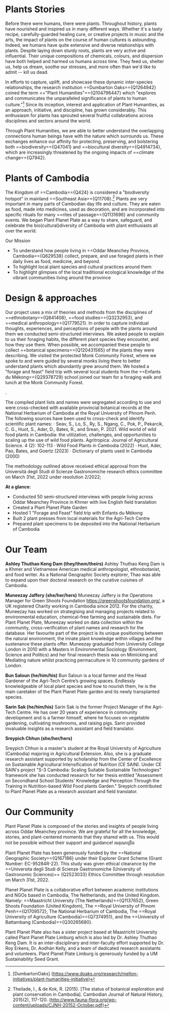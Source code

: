 <param ve-config 
       title="Plant Planet Plate"
       author="Ashley Thuthao Keng Dam in collaboration with Green Shoots Foundation "
       banner="https://upload.wikimedia.org/wikipedia/commons/8/85/Prince_Temiya_lifts_up_his_royal_coach.jpg" 
       layout="vertical">


# Plants Stories

Before there were humans, there were plants. Throughout history, plants have nourished and inspired us in many different ways. Whether it's a tasty recipe, carefully-guarded healing cure, or creative projects in music and the arts, the impact of plants on the course of human cultures is astounding. Indeed, we humans have quite extensive and diverse relationships with plants. Despite laying down sturdy roots, plants are very active and influential. Their unique compositions of chemicals, colours, and dispersion have both helped and harmed us humans across time. They feed us, shelter us, help us dream, soothe our stresses, and more often than we'd like to admit -- kill us dead.


<param .ve-image 
url="https://upload.wikimedia.org/wikipedia/commons/4/4c/%E1%9E%95%E1%9F%92%E1%9E%80%E1%9E%B6%E1%9E%80%E1%9F%92%E1%9E%93%E1%9E%BB%E1%9E%84%E1%9E%80%E1%9E%BC%E1%9E%93%E1%9E%80%E1%9E%89%E1%9F%92%E1%9E%85%E1%9F%92%E1%9E%9A%E1%9F%82%E1%9E%89.jpg"
       label="ផ្កាក្នុងកូនកញ្ច្រែញ( _flowers as seedlings_ )" 
       attribution="Lien chariya via Wikimedia Commons"
       license= Public domain 
       fit="contain">
          

In efforts to capture, uplift, and showcase these dynamic inter-species relationships, the research institution ==Dumbarton Oaks=={Q1264942} coined the term =="Plant Humanities"=={Q104796447} which  "explores and communicates the unparalleled significance of plants to human culture."[^1] Since its inception, interest and application of Plant Humanities, as an approach, initiative, and discipline, has grown considerably. This enthusiasm for plants has sprouted several fruitful collabrations across disciplines and sectors around the world.

Through Plant Humanities, we are able to better understand the overlapping connections human beings have with the nature which surrounds us. These exchanges enhance our affinity for protecting, preserving, and bolstering both ==biodiversity=={Q47041} and ==biocultural diversity=={Q4914734}, which are increasingly threatened by the ongoing impacts of ==climate change=={Q7942}.

<param ve-image
url="https://upload.wikimedia.org/wikipedia/commons/4/49/Siem_Reap%2C_varios_05.jpg"
       label="ផ្កាក្នុងកូនកញ្ច្រែញ(_flowers as seedlings_)" 
       attribution="LBM1948 via Wikimedia Commons"
       license= CC BY-SA 4.0>
  





# Plants of Cambodia

The Kingdom of ==Cambodia=={Q424} is considered a "biodiversity hotspot" in mainland ==Southeast Asia=={Q11708}.[^2]
Plants are very important in many parts of Cambodian day life and culture. They are eaten as food, made into medicines, used as decoration, and are incorporated into specific rituals for many ==rites of passage=={Q1131696} and community events. We began Plant Planet Plate as a way to share, safeguard, and celebrate the bio(cultural)diversity of Cambodia with plant enthusiasts all over the world.

<param ve-image
url="https://upload.wikimedia.org/wikipedia/commons/a/a5/%E1%9E%94%E1%9F%92%E1%9E%9A%E1%9E%A0%E1%9E%BB%E1%9E%80%E1%9E%85%E1%9F%86%E1%9E%A0%E1%9E%BB%E1%9E%99.jpg"
       label=
       attribution= "Channkhvy via Wikimedia Commons"
       license= "CC BY-SA 4.0>
   

# Our Mission

+ To understand how people living in ==Oddar Meanchey Province, Cambodia=={Q629538} collect, prepare, and use foraged plants in their daily lives as food, medicine, and beyond.
+ To highlight local plant species and cultural practices around them 
+ To highlight glimpses of the local traditional ecological knowledge of the vibrant communities living around the province



# Design & approaches

Our project uses a mix of theories and methods from the disciplines of ==ethnobotany=={Q841408}, ==food studies=={Q3232953}, and ==medical anthropology=={Q1779521}. In order to capture individual thoughts, experiences, and perceptions of people with the plants around them we conducted semi-structured interviews. We asked people to explain to us their foraging habits, the different plant species they encounter, and how they use them. When possible, we accompanied these people to collect ==botanical specimens=={Q120431565} of the plants they were describing. We visited the protected Monk Community Forest, where we spoke to and were guided by several monks living there to better understand plants which abundantly grew around them. We hosted a "forage and feast" field trip with several local students from the ==Enfants du Mékong=={Q29378729} school joined our team for a foraging walk and lunch at the Monk Community Forest.

.
 
The compiled plant lists and names were segregated according to use and were cross-checked with available provincial botanical records at the National Herbarium of Cambodia at the Royal University of Phnom Penh. The following sources have been used to cross-check and identify scientific plant names:
·      Seav, S., Lo, S., Ry, S., Ngang, C., Pok, P., Pekarcik, C. G., Huot, S., Ader, D., Bates, R., and
 Srean, P. 2021. Wild world of wild food plants in Cambodia: the utilization, challenges, and opportunities to scaling up the use of wild food plants. Agritropica: Journal of Agricultural Science. 4 (2): 102-113
·      Wild Food Plants in Cambodia (2022)
·      Huot, Ader, Pao, Bates, and Goertz (2023)
·       Dictionary of plants used in Cambodia (2000)
 
 
 
The methodology outlined above received ethical approval from the Università degli Studi di Scienze Gastronomiche research ethics committee on March 31st, 2022 under resolution 2/2022;


**At a glance:** 
+ Conducted 50 semi-structured interviews with people living across Oddar Meanchey Province in Khmer with live English field translation
+ Created a Plant Planet Plate Garden 
+ Hosted 1 "Forage and Feast" field trip with Enfants du Mékong
+ Built 2 plant presses from local materials for the Agri-Tech Centre
+ Prepared plant specimens to be deposited into the National Herbarium of Cambodia
                        


# Our Team

**Ashley Thuthao Keng Dam (they/them/theirs)**
Ashley Thuthao Keng Dam is a Khmer and Vietnamese American medical anthropologist, ethnobotanist, and food writer. 
As a National Geographic Society explorer, Thao was able to expand upon their doctoral research on the curative cuisines of Cambodia. 

**Muneezay Jaffery (she/her/hers)**
Muneezay Jaffery is the Operations Manager for Green Shoots Foundation <https://greenshootsfoundation.org/>, a UK registered Charity working in Cambodia since 2012.  For the charity, Muneezay has worked on strategising and managing projects related to environmental education, chemical-free farming and sustainable diets. For Plant Planet Plate, Muneezay worked on data collection within the community, cross-verification of plant names and research for the database. Her favourite part of the project is its unique positioning between the natural environment, the innate plant knowledge within villages and the sustenance these plants offer. Muneezay graduated from University College London in 2010 with a Masters in Environmental Sociology (Environment, Science and Politics) and her final research thesis was on Mimicking and Mediating nature whilst practicing permaculture in 10 community gardens of London.

**Bun Saloun (he/him/his)** 
Bun Saloun is a local farmer and the Head Gardener of the Agri-Tech Centre’s growing spaces.
Endlessly knowledgeable of local plant species and how to nourish them, he is the main caretaker of the Plant Planet Plate garden and its newly transplanted species.

                             
**Sarin Sak (he/him/his)**
Sarin Sak is the former Project Manager of the Agri-Tech Centre. He has over 20 years of experience in community development and is a farmer himself, where he focuses on vegetable gardening, cultivating mushrooms, and raising pigs.
Sarin provided invaluable insights as a research assistant and field translator. 

         
                             
**Sreypich Chhun (she/her/hers)**

Sreypich Chhun is a master's student at the Royal University of Agriculture (Cambodia) majoring in Agricultural Extension. Also, she is a graduate research assistant supported by scholarship from the Center of Excellence on Sustainable Agricultural Intensification of Nutrition (CE SAIN). Under CE SAIN's project "S-3 Cambodia: Scaling Suitable Sustainable Technologies" framework she has conducted research for her thesis entitled "Assessment on Secondhand School Students' Knowledge and Perception Through the Training in Nutrition-based Wild Food plants Garden." Sreypich contributed to Plant Planet Plate as a research assistant and field translator.



# Our Community 

Plant Planet Plate is composed of the stories and insights of people living across Oddar Meanchey province. We are grateful for all the knowledge, stories, and plant-centered moments that they shared with us. This would not be possible without their support and guidance! អរគុណច្រើន



Plant Planet Plate has been generously funded by the ==National Geographic Society=={Q167186} under their Explorer Grant Scheme (Grant Number: EC-95284R-22). This study was given ethical clearance by the ==Universita degli Studi di Scienze Gastronomiche (University of Gastronomic Sciences)== {Q2523033} Ethics Committee through resolution on March 31st, 2022. 

Planet Planet Plate is a collaborative effort between academic institutions and NGOs based in Cambodia, The Netherlands, and the United Kingdom. Namely: ==Maastricht University (The Netherlands)=={Q1137652}, Green Shoots Foundation (United Kingdom), The ==Royal University of Phnom Penh=={Q1709572}, The National Herbarium of Cambodia, The ==Royal University of Agriculture (Cambodia)=={Q7374951}, and the ==University of Battambang (Cambodia)=={Q30265680}. 

Plant Planet Plate also has a sister project based at Maastricht University called Plant Planet Plate Limburg which is also led by Dr. Ashley Thuthao Keng Dam. It is an inter-disciplinary and inter-faculty effort supported by Dr. Roy Erkens, Dr. Aodhán Kelly, and a team of dedicated research assistants and volunteers. Plant Planet Plate Limburg is generously funded by a UM Sustainability Seed Grant.


[^1]: [DumbartonOaks] (https://www.doaks.org/research/mellon-initiatives/plant-humanities-initiative)
[^2]: Theilade, I., & de Kok, R. (2015). [The status of botanical exploration and plant conservation in Cambodia]. Cambodian Journal of Natural History, 2015(2), 117-120. (http://www.fauna-flora.org/wp-content/uploads/CJNH-20152-October.pdf)
